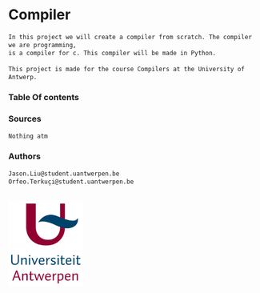 # Compiler
    In this project we will create a compiler from scratch. The compiler we are programming, 
    is a compiler for c. This compiler will be made in Python.
    
    This project is made for the course Compilers at the University of Antwerp.

### Table Of contents
    

### Sources
    Nothing atm

### Authors
    Jason.Liu@student.uantwerpen.be
    Orfeo.Terkuçi@student.uantwerpen.be

<br>
<img src="Pictures/UA.png" alt="drawing" style="width:150px;"/>